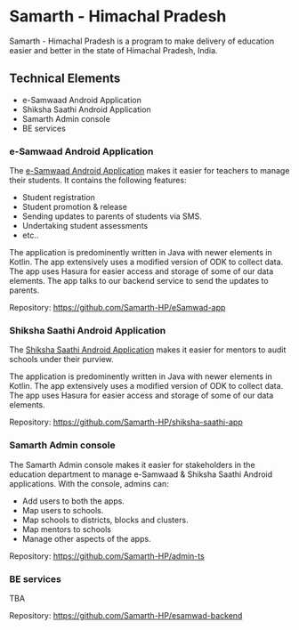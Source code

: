 # Samarth - Himachal Pradesh
Samarth - Himachal Pradesh is a program to make delivery of education easier and better in the state of Himachal Pradesh, India.

## Technical Elements
* e-Samwaad Android Application
* Shiksha Saathi Android Application
* Samarth Admin console
* BE services

### e-Samwaad Android Application
The [e-Samwaad Android Application](https://play.google.com/store/apps/details?id=com.himachal.android.eSamwad) makes it easier for teachers to manage their students. It contains the following features: 
* Student registration
* Student promotion & release
* Sending updates to parents of students via SMS.
* Undertaking student assessments
* etc..

The application is predominently written in Java with newer elements in Kotlin. The app extensively uses a modified version of ODK to collect data. The app uses Hasura for easier access and storage of some of our data elements. The app talks to our backend service to send the updates to parents. 

Repository: https://github.com/Samarth-HP/eSamwad-app

### Shiksha Saathi Android Application
The [Shiksha Saathi Android Application](https://play.google.com/store/apps/details?id=com.samagra.shikshaSaathi) makes it easier for mentors to audit schools under their purview. 

The application is predominently written in Java with newer elements in Kotlin. The app extensively uses a modified version of ODK to collect data. The app uses Hasura for easier access and storage of some of our data elements.

Repository: https://github.com/Samarth-HP/shiksha-saathi-app

### Samarth Admin console
The Samarth Admin console makes it easier for stakeholders in the education department to manage e-Samwaad & Shiksha Saathi Android applications. With the console, admins can:
* Add users to both the apps.
* Map users to schools.
* Map schools to districts, blocks and clusters.
* Map mentors to schools
* Manage other aspects of the apps. 

Repository: https://github.com/Samarth-HP/admin-ts

### BE services
TBA

Repository: https://github.com/Samarth-HP/esamwad-backend